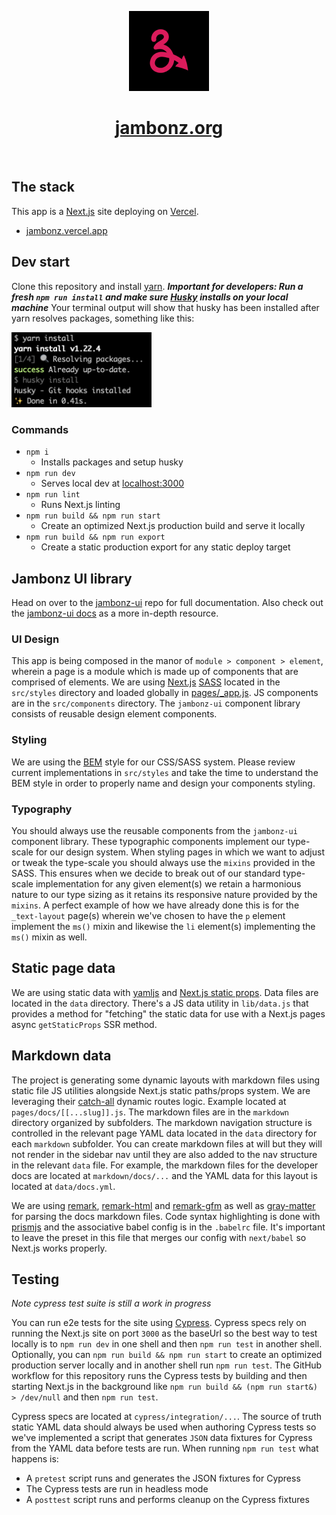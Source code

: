 <p align="center">
  <a href="https://jambonz.org">
    <img src="./public/icon192.png" height="128">
    <h1 align="center">jambonz.org</h1>
  </a>
</p>

<p align="center">
  <a aria-label="GitHub CI" href="https://github.com/jambonz/next-static-site/actions/workflows/main.yml">
    <img alt="" src="https://github.com/jambonz/next-static-site/actions/workflows/main.yml/badge.svg">
  </a>
</p>

## The stack

This app is a [Next.js](https://nextjs.org) site deploying on [Vercel](https://vercel.com).

- [jambonz.vercel.app](https://jambonz.vercel.app)

## Dev start

Clone this repository and install [yarn](https://yarnpkg.com/getting-started/install). 
***Important for developers: Run a fresh `npm run install` and make sure [Husky](https://typicode.github.io/husky/) 
installs on your local machine*** Your terminal output will show that husky has been installed 
after yarn resolves packages, something like this:

<img src="/public/husky_screenshot.png" width="224" height="auto" />

### Commands

- `npm i`
  - Installs packages and setup husky
- `npm run dev`
  - Serves local dev at [localhost:3000](http://localhost:3000)
- `npm run lint`
  - Runs Next.js linting
- `npm run build && npm run start`
  - Create an optimized Next.js production build and serve it locally
- `npm run build && npm run export`
  - Create a static production export for any static deploy target

## Jambonz UI library

Head on over to the [jambonz-ui](https://github.com/jambonz/jambonz-ui) repo for full documentation. 
Also check out the [jambonz-ui docs](https://jambonz.org/docs/jambonz-ui/) as a more 
in-depth resource.

### UI Design

This app is being composed in the manor of `module > component > element`, wherein a page is a 
module which is made up of components that are comprised of elements. We are using [Next.js](https://nextjs.org) 
[SASS](https://nextjs.org/learn/basics/assets-metadata-css/css-styling) located in the `src/styles` 
directory and loaded globally in [pages/_app.js](/pages/_app.js). JS components are in the `src/components` 
directory. The `jambonz-ui` component library consists of reusable design element components.

### Styling

We are using the [BEM](http://getbem.com/) style for our CSS/SASS system. Please review current 
implementations in `src/styles` and take the time to understand the BEM style in order to properly 
name and design your components styling.

### Typography

You should always use the reusable components from the `jambonz-ui` component library. 
These typographic components implement our type-scale for our design system. When styling 
pages in which we want to adjust or tweak the type-scale you should always use the `mixins` 
provided in the SASS. This ensures when we decide to break out of our standard type-scale 
implementation for any given element(s) we retain a harmonious nature to our type sizing 
as it retains its responsive nature provided by the `mixins`. A perfect example of how we 
have already done this is for the `_text-layout` page(s) wherein we've chosen to have the 
`p` element implement the `ms()` mixin and likewise the `li` element(s) implementing the 
`ms()` mixin as well.

## Static page data

We are using static data with [yamljs](https://www.npmjs.com/package/yamljs) and 
[Next.js static props](https://nextjs.org/docs/basic-features/data-fetching#getstaticprops-static-generation). 
Data files are located in the `data` directory. There's a JS data utility in `lib/data.js` 
that provides a method for "fetching" the static data for use with a Next.js pages async 
`getStaticProps` SSR method.

## Markdown data

The project is generating some dynamic layouts with markdown files using static file JS 
utilities alongside Next.js static paths/props system. We are leveraging their 
[catch-all](https://nextjs.org/docs/routing/dynamic-routes#optional-catch-all-routes) dynamic 
routes logic. Example located at `pages/docs/[[...slug]].js`. The markdown files are in the 
`markdown` directory organized by subfolders. The markdown navigation structure is controlled 
in the relevant page YAML data located in the `data` directory for each `markdown` subfolder. 
You can create markdown files at will but they will not render in the sidebar nav until they 
are also added to the nav structure in the relevant `data` file. For example, the markdown files 
for the developer docs are located at `markdown/docs/...` and the YAML data for this layout 
is located at `data/docs.yml`.

We are using [remark](https://github.com/remarkjs/remark), [remark-html](https://github.com/remarkjs/remark-html) 
and [remark-gfm](https://github.com/remarkjs/remark-gfm) as well as [gray-matter](https://github.com/jonschlinkert/gray-matter) 
for parsing the docs markdown files. Code syntax highlighting is done with [prismjs](https://prismjs.com) 
and the associative babel config is in the `.babelrc` file. It's important to leave the preset 
in this file that merges our config with `next/babel` so Next.js works properly.

## Testing

*Note cypress test suite is still a work in progress*

You can run e2e tests for the site using [Cypress](https://docs.cypress.io). Cypress specs 
rely on running the Next.js site on port `3000` as the baseUrl so the best way to test locally 
is to `npm run dev` in one shell and then `npm run test` in another shell. Optionally, you can 
`npm run build && npm run start` to create an optimized production server locally and in another 
shell run `npm run test`. The GitHub workflow for this repository runs the Cypress tests by 
building and then starting Next.js in the background like `npm run build && (npm run start&) > /dev/null` 
and then `npm run test`.

Cypress specs are located at `cypress/integration/...`. The source of truth static YAML data 
should always be used when authoring Cypress tests so we've implemented a script that generates 
`JSON` data fixtures for Cypress from the YAML data before tests are run. When running `npm run test` 
what happens is:

* A `pretest` script runs and generates the JSON fixtures for Cypress
* The Cypress tests are run in headless mode
* A `posttest` script runs and performs cleanup on the Cypress fixtures

